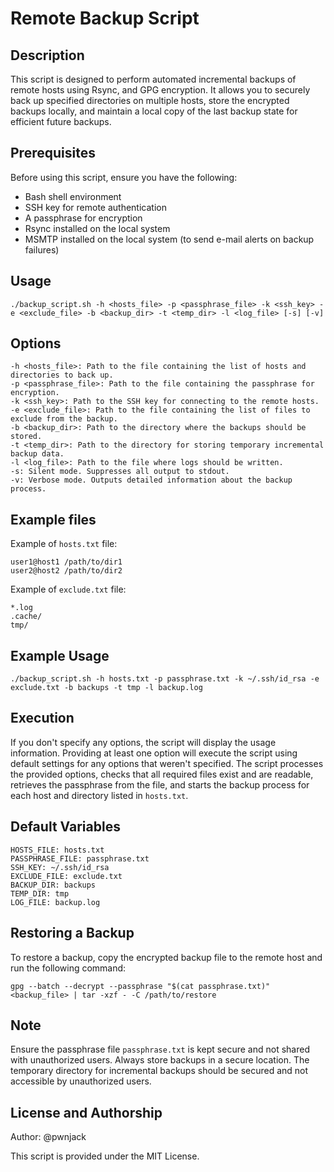 # Remote Backup Script

## Description

This script is designed to perform automated incremental backups of remote hosts using Rsync, and GPG encryption. It allows you to securely back up specified directories on multiple hosts, store the encrypted backups locally, and maintain a local copy of the last backup state for efficient future backups.

## Prerequisites

Before using this script, ensure you have the following:

- Bash shell environment
- SSH key for remote authentication
- A passphrase for encryption
- Rsync installed on the local system
- MSMTP installed on the local system (to send e-mail alerts on backup failures)

## Usage

    ./backup_script.sh -h <hosts_file> -p <passphrase_file> -k <ssh_key> -e <exclude_file> -b <backup_dir> -t <temp_dir> -l <log_file> [-s] [-v]

## Options

    -h <hosts_file>: Path to the file containing the list of hosts and directories to back up.
    -p <passphrase_file>: Path to the file containing the passphrase for encryption.
    -k <ssh_key>: Path to the SSH key for connecting to the remote hosts.
    -e <exclude_file>: Path to the file containing the list of files to exclude from the backup.
    -b <backup_dir>: Path to the directory where the backups should be stored.
    -t <temp_dir>: Path to the directory for storing temporary incremental backup data.
    -l <log_file>: Path to the file where logs should be written.
    -s: Silent mode. Suppresses all output to stdout.
    -v: Verbose mode. Outputs detailed information about the backup process.

## Example files

Example of `hosts.txt` file:

    user1@host1 /path/to/dir1
    user2@host2 /path/to/dir2

Example of `exclude.txt` file:

    *.log
    .cache/
    tmp/

## Example Usage

    ./backup_script.sh -h hosts.txt -p passphrase.txt -k ~/.ssh/id_rsa -e exclude.txt -b backups -t tmp -l backup.log

## Execution

If you don't specify any options, the script will display the usage information. Providing at least one option will execute the script using default settings for any options that weren't specified. The script processes the provided options, checks that all required files exist and are readable, retrieves the passphrase from the file, and starts the backup process for each host and directory listed in `hosts.txt`.

## Default Variables

    HOSTS_FILE: hosts.txt
    PASSPHRASE_FILE: passphrase.txt
    SSH_KEY: ~/.ssh/id_rsa
    EXCLUDE_FILE: exclude.txt
    BACKUP_DIR: backups
    TEMP_DIR: tmp
    LOG_FILE: backup.log

## Restoring a Backup

To restore a backup, copy the encrypted backup file to the remote host and run the following command:

    gpg --batch --decrypt --passphrase "$(cat passphrase.txt)" <backup_file> | tar -xzf - -C /path/to/restore

## Note

Ensure the passphrase file `passphrase.txt` is kept secure and not shared with unauthorized users.
Always store backups in a secure location. The temporary directory for incremental backups should be secured and not accessible by unauthorized users.

## License and Authorship

Author: @pwnjack

This script is provided under the MIT License.
